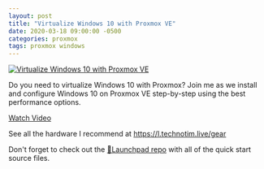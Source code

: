 ```yaml
---
layout: post
title: "Virtualize Windows 10 with Proxmox VE"
date: 2020-03-18 09:00:00 -0500
categories: proxmox
tags: proxmox windows
---
```


[![Virtualize Windows 10 with Proxmox VE](https://img.youtube.com/vi/6c-6xBkD2J4/0.jpg)](https://www.youtube.com/watch?v=6c-6xBkD2J4 "Virtualize Windows 10 with Proxmox VE")

Do you need to virtualize Windows 10 with Proxmox? Join me as we install and configure Windows 10 on Proxmox VE step-by-step using the best performance options.

[Watch Video](https://www.youtube.com/watch?v=6c-6xBkD2J4)

See all the hardware I recommend at <https://l.technotim.live/gear>

Don't forget to check out the [🚀Launchpad repo](https://l.technotim.live/quick-start) with all of the quick start source files.